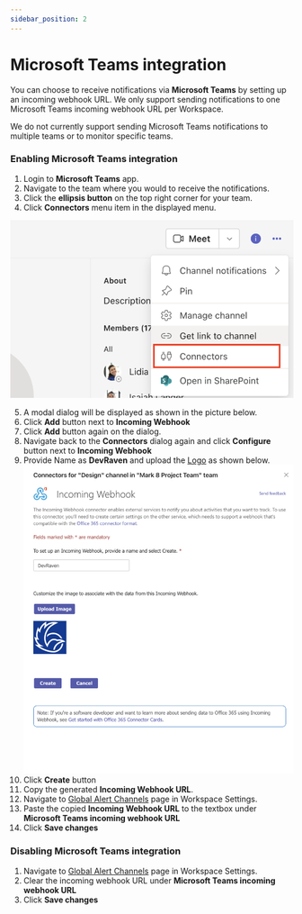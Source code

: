 ```yaml
---
sidebar_position: 2
---
```


# Microsoft Teams integration

You can choose to receive notifications via **Microsoft Teams** by setting up an incoming webhook URL. We only support sending notifications to one Microsoft Teams incoming webhook URL per Workspace.

We do not currently support sending Microsoft Teams notifications to multiple teams or to monitor specific teams.

### Enabling Microsoft Teams integration

1. Login to **Microsoft Teams** app.
2. Navigate to the team where you would to receive the notifications.
3. Click the **ellipsis button** on the top right corner for your team.
4. Click **Connectors** menu item in the displayed menu.

![Connectors](/img/teams-connectors.png)

5. A modal dialog will be displayed as shown in the picture below.
6. Click **Add** button next to **Incoming Webhook**
7. Click **Add** button again on the dialog.
8. Navigate back to the **Connectors** dialog again and click **Configure** button next to **Incoming Webhook**
9. Provide Name as **DevRaven** and upload the [Logo](/img/logo1500.jpg) as shown below. 
![Teams Integration](/img/teams-webhook.png)
10. Click **Create** button
11. Copy the generated **Incoming Webhook URL**.
12. Navigate to [Global Alert Channels](https://app.devraven.io/app/settings/alert-channels) page in Workspace Settings.
13. Paste the copied **Incoming Webhook URL** to the textbox under **Microsoft Teams incoming webhook URL**
14. Click **Save changes**

### Disabling Microsoft Teams integration

1. Navigate to [Global Alert Channels](https://app.devraven.io/app/settings/alert-channels) page in Workspace Settings.
2. Clear the incoming webhook URL under **Microsoft Teams incoming webhook URL**
3. Click **Save changes**